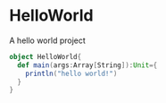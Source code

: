 # HelloWorld
A hello world project

```scala
object HelloWorld{
  def main(args:Array[String]):Unit={
    println("hello world!")
  }
}
```
